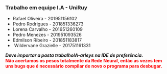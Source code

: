 <h3> Trabalho em equipe I.A - UniRuy </h3>

<ul>
<li> Rafael Oliveira - 201951156102 </li>
<li> Pedro Rodrigues - 201851336273 </li>
<li> Lorena Carvalho - 201651260109 </li>
<li> Pedro Menezes - 201951093526 </li>
<li> Edmilson Ribeiro - 201851183817 </li>
<li> Wildervane Grazielle - 201751161331 </li>
</ul>

<b>*Deve importar a pasta trabalhoIA-arleys na IDE de preferência.* </b> <br>
<b style="color: red" >Não acertamos os pesos totalmente da Rede Neural, então as vezes tem uns bugs que é necessário compilar de novo o programa para desbugar. </b>
